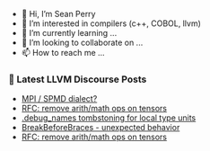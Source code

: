 - 👋 Hi, I’m Sean Perry
- 👀 I’m interested in compilers (c++, COBOL, llvm)
- 🌱 I’m currently learning ...
- 💞️ I’m looking to collaborate on ...
- 📫 How to reach me ...

<!---
s66perry/s66perry is a ✨ special ✨ repository because its `README.md` (this file) appears on your GitHub profile.
You can click the Preview link to take a look at your changes.
--->
### 📕 Latest LLVM Discourse Posts

<!-- DISCOURSE-LLVM:START -->
- [MPI / SPMD dialect?](https://discourse.llvm.org/t/mpi-spmd-dialect/72347#post_13)
- [RFC: remove arith/math ops on tensors](https://discourse.llvm.org/t/rfc-remove-arith-math-ops-on-tensors/74357?page=2#post_33)
- [.debug_names tombstoning for local type units](https://discourse.llvm.org/t/debug-names-tombstoning-for-local-type-units/74410#post_2)
- [BreakBeforeBraces - unexpected behavior](https://discourse.llvm.org/t/breakbeforebraces-unexpected-behavior/74446#post_1)
- [RFC: remove arith/math ops on tensors](https://discourse.llvm.org/t/rfc-remove-arith-math-ops-on-tensors/74357?page=2#post_32)
<!-- DISCOURSE-LLVM:END -->
